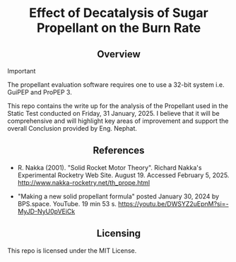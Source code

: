 <div align="center">
	<h1>Effect of Decatalysis of Sugar Propellant on the Burn Rate</h1>
</div>

<div align="center">
	<h2>Overview</h2>
</div>

> [!IMPORTANT]
> The propellant evaluation software requires one to use a 32-bit system i.e. GuiPEP and ProPEP 3.

This repo contains the write up for the analysis of the Propellant used in the Static Test conducted on Friday, 31 January, 2025. I believe that it will be comprehensive and will highlight key areas of improvement and support the overall Conclusion provided by Eng. Nephat.

<div align="center">
	<h2>References</h2>
</div>

- R. Nakka (2001). "Solid Rocket Motor Theory". Richard Nakka's Experimental Rocketry Web Site. August 19. Accessed February 5, 2025. http://www.nakka-rocketry.net/th_prope.html

- "Making a new solid propellant formula" posted January 30, 2024 by BPS.space. YouTube. 19 min 53 s. https://youtu.be/DWSYZ2uEpnM?si=-MyJD-NyU0pVEiCk

<div align="center">
	<h2>Licensing</h2>
</div>
This repo is licensed under the MIT License.